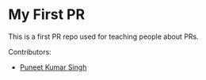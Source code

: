 # My First PR
This is a first PR repo used for teaching people about PRs.

Contributors:</br>
- [Puneet Kumar Singh](https://github.com/pks18)

